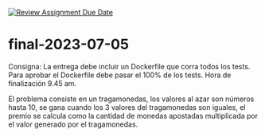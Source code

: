 [![Review Assignment Due Date](https://classroom.github.com/assets/deadline-readme-button-24ddc0f5d75046c5622901739e7c5dd533143b0c8e959d652212380cedb1ea36.svg)](https://classroom.github.com/a/WEysY7Il)
# final-2023-07-05 #

Consigna:
La entrega debe incluir un Dockerfile que corra todos los tests. Para aprobar el Dockerfile debe pasar el 100% de los tests. Hora de finalización 9.45 am.

El problema consiste en un tragamonedas, los valores al azar son números hasta 10, se gana cuando los 3 valores del tragamonedas son iguales, el premio se calcula como la cantidad de monedas apostadas multiplicada por el valor generado por el tragamonedas.